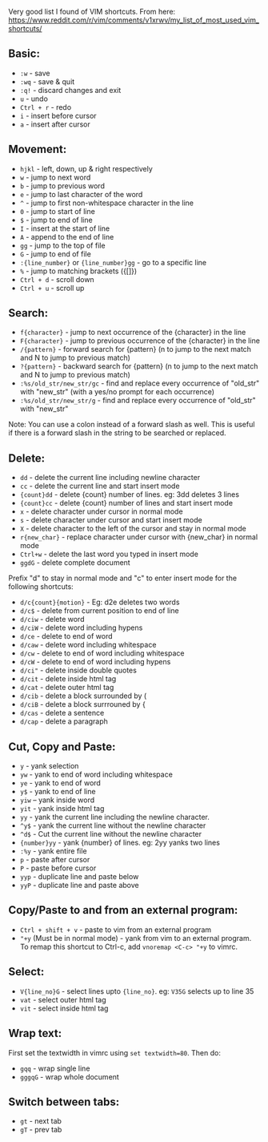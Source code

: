 Very good list I found of VIM shortcuts. From here: https://www.reddit.com/r/vim/comments/v1xrwv/my_list_of_most_used_vim_shortcuts/

## Basic:

* `:w` - save
* `:wq` - save & quit
* `:q!` - discard changes and exit
* `u` - undo
* `Ctrl + r` - redo
* `i` - insert before cursor
* `a` - insert after cursor

## Movement:

* `hjkl` - left, down, up & right respectively
* `w` - jump to next word
* `b` - jump to previous word
* `e` - jump to last character of the word
* `^` - jump to first non-whitespace character in the line
* `0` - jump to start of line
* `$` - jump to end of line
* `I` - insert at the start of line
* `A` - append to the end of line
* `gg` - jump to the top of file
* `G` - jump to end of file
* `:{line_number}` or `{line_number}gg` - go to a specific line
* `%` - jump to matching brackets ({[]})
* `Ctrl + d` - scroll down
* `Ctrl + u` - scroll up

## Search:

* `f{character}` - jump to next occurrence of the {character} in the line
* `F{character}` - jump to previous occurrence of the {character} in the line
* `/{pattern}` - forward search for {pattern} (n to jump to the next match and N to jump to previous match)
* `?{pattern}` - backward search for {pattern} (n to jump to the next match and N to jump to previous match)
* `:%s/old_str/new_str/gc` - find and replace every occurrence of "old_str" with "new_str" (with a yes/no prompt for each occurrence)
* `:%s/old_str/new_str/g` - find and replace every occurrence of "old_str" with "new_str"

Note: You can use a colon instead of a forward slash as well. This is useful if there is a forward slash in the string to be searched or replaced.

## Delete:

* `dd` - delete the current line including newline character
* `cc` - delete the current line and start insert mode
* `{count}dd` - delete {count} number of lines. eg: 3dd deletes 3 lines
* `{count}cc` - delete {count} number of lines and start insert mode
* `x` - delete character under cursor in normal mode
* `s` - delete character under cursor and start insert mode
* `X` - delete character to the left of the cursor and stay in normal mode
* `r{new_char}` - replace character under cursor with {new_char} in normal mode
* `Ctrl+w` - delete the last word you typed in insert mode
* `ggdG` - delete complete document

Prefix "d" to stay in normal mode and "c" to enter insert mode for the following shortcuts:

* `d/c{count}{motion}` - Eg: d2e deletes two words
* `d/c$` - delete from current position to end of line
* `d/ciw` - delete word
* `d/ciW` - delete word including hypens
* `d/ce` - delete to end of word
* `d/caw` - delete word including whitespace
* `d/cw` - delete to end of word including whitespace
* `d/cW` - delete to end of word including hypens
* `d/ci"` - delete inside double quotes
* `d/cit` - delete inside html tag
* `d/cat` - delete outer html tag
* `d/cib` - delete a block surrounded by (
* `d/ciB` - delete a block surrrouned by {
* `d/cas` - delete a sentence
* `d/cap` - delete a paragraph

## Cut, Copy and Paste:

* `y` - yank selection
* `yw` - yank to end of word including whitespace
* `ye` - yank to end of word
* `y$` - yank to end of line
* `yiw` – yank inside word
* `yit` - yank inside html tag
* `yy` - yank the current line including the newline character.
* `^y$` - yank the current line without the newline character
* `^d$` - Cut the current line without the newline character
* `{number}yy` - yank {number} of lines. eg: 2yy yanks two lines
* `:%y` - yank entire file
* `p` - paste after cursor
* `P` - paste before cursor
* `yyp` - duplicate line and paste below
* `yyP` - duplicate line and paste above

## Copy/Paste to and from an external program:

* `Ctrl + shift + v` - paste to vim from an external program
* `"+y` (Must be in normal mode) - yank from vim to an external
program. To remap this shortcut to Ctrl-c, add `vnoremap <C-c> "+y` to vimrc.

## Select:

* `V{line_no}G` - select lines upto `{line_no}`. eg: `V35G` selects up to line 35
* `vat` - select outer html tag
* `vit` - select inside html tag

## Wrap text:

First set the textwidth in vimrc using `set textwidth=80`. Then do:
* `gqq` - wrap single line
* `gggqG` - wrap whole document

## Switch between tabs:

* `gt` - next tab
* `gT` - prev tab

